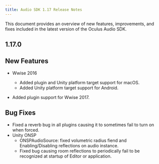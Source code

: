 ```yaml
---
title: Audio SDK 1.17 Release Notes
---
```

This document provides an overview of new features, improvements, and fixes included in the latest version of the Oculus Audio SDK.

## 1.17.0

## New Features

* Wwise 2016
	+ Added plugin and Unity platform target support for macOS.
	+ Added Unity platform target support for Android.
	
* Added plugin support for Wwise 2017.
## Bug Fixes

* Fixed a reverb bug in all plugins causing it to sometimes fail to turn on when forced.
* Unity ONSP
	+ ONSPAudioSource: fixed volumetric radius fiend and Enabling/Disabling reflections on audio instance.
	+ Fixed bug causing room reflections to periodically fail to be recognized at startup of Editor or application.
	
